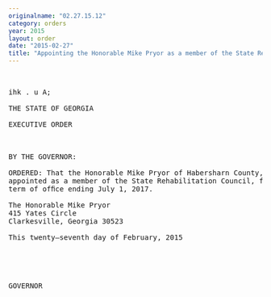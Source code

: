 ```yaml
---
originalname: "02.27.15.12"
category: orders
year: 2015
layout: order
date: "2015-02-27"
title: "Appointing the Honorable Mike Pryor as a member of the State Rehabilitation Council"
---
```

<pre>
 

ihk . u A;

THE STATE OF GEORGIA

EXECUTIVE ORDER

 

BY THE GOVERNOR:

ORDERED: That the Honorable Mike Pryor of Habersharn County, Georgia, is
appointed as a member of the State Rehabilitation Council, for a
term of ofﬁce ending July 1, 2017.

The Honorable Mike Pryor
415 Yates Circle
Clarkesville, Georgia 30523

This twenty—seventh day of February, 2015

 

 

GOVERNOR

 

</pre>
